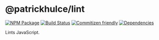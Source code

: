 # @patrickhulce/lint
[![NPM Package](https://badge.fury.io/js/@patrickhulce/lint.svg)](https://www.npmjs.com/package/@patrickhulce/lint)
[![Build Status](https://travis-ci.org/patrickhulce/@patrickhulce/lint.svg?branch=master)](https://travis-ci.org/patrickhulce/@patrickhulce/lint)
[![Commitizen friendly](https://img.shields.io/badge/commitizen-friendly-brightgreen.svg)](http://commitizen.github.io/cz-cli/)
[![Dependencies](https://david-dm.org/patrickhulce/@patrickhulce/lint.svg)](https://david-dm.org/patrickhulce/@patrickhulce/lint)

Lints JavaScript.
